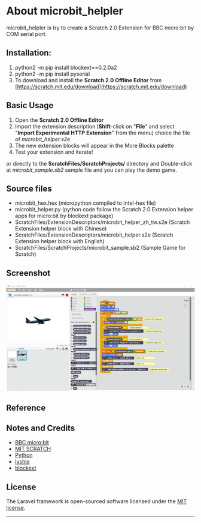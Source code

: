 # About microbit_helpler
microbit_helpler is try to create a Scratch 2.0 Extension for BBC micro:bit by COM serial port.

## Installation:
1. python2 -m pip install blockext==0.2.0a2
2. python2 -m pip install pyserial
3. To download and install the **Scratch 2.0 Offline Editor** from [https://scratch.mit.edu/download](https://scratch.mit.edu/download)

## Basic Usage
1. Open the **Scratch 2.0 Offline Editor**
2. Import the extension description (**Shift**-click on "**File**" and select "**Import Experimental HTTP Extension**" from the menu)
choice the file of _microbit_helper.s2e_
3. The new extension blocks will appear in the More Blocks palette
4. Test your extension and iterate!

or directly to the **ScratchFiles/ScratchProjects/** directory and Double-click at _microbit_sample.sb2_ sample file and you can play the demo game.

## Source files

* microbit_hex.hex  (micropython compiled to intel-hex file)
* microbit_helper.py  (python code follow the Scratch 2.0 Extension helper apps for micro:bit by blockext package)
* ScratchFiles/ExtensionDescriptors/microbit_helper_zh_tw.s2e  (Scratch Extension helper block with Chinese)
* ScratchFiles/ExtensionDescriptors/microbit_helper.s2e  (Scratch Extension helper block with English)
* ScratchFiles/ScratchProjects/microbit_sample.sb2  (Sample Game for Scratch)

## Screenshot
![image](https://github.com/dvsseed/microbit_helpler/blob/master/Scratch_2_Offline_Editor.png)

## Reference

## Notes and Credits
* [BBC micro:bit](http://microbit.org/)
* [MIT SCRATCH](https://scratch.mit.edu/)
* [Python](https://www.python.org/)
* [lyshie](https://github.com/lyshie/scratch2-microbit)
* [blockext](http://blockext.org)

## License

The Laravel framework is open-sourced software licensed under the [MIT license](http://opensource.org/licenses/MIT).

-----------------------------------------------------------

